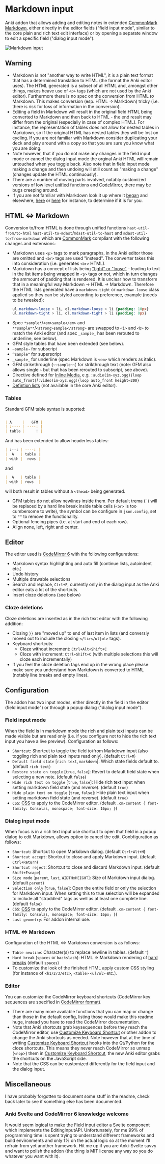 # Markdown input

Anki addon that allows adding and editing notes in extended [CommonMark](https://spec.commonmark.org/) [Markdown](https://daringfireball.net/projects/markdown/), either directly in the editor fields ("field input mode", similar to the core plain and rich text edit interface) or by opening a separate window to edit a specific field ("dialog input mode").

![Markdown input](https://raw.githubusercontent.com/TRIAEIOU/Markdown-input/main/Screenshots/screenshot.png)

## Warning

- Markdown is not "another way to write HTML", it is a plain text format that has a determined translation to HTML (the format the Anki editor uses). The HTML generated is a subset of all HTML and, amongst other things, makes heave use of `<p>` tags (which are not used by the Anki editor). Furthermore there is no spec on the conversion from HTML *to* Markdown. This makes conversion (esp. HTML ⇒ Markdown) tricky (i.e. there is risk for loss of information in the conversion).
- Editing a field in Markdown will result in the original field HTML being converted to Markdown and then back to HTML - the end result may differ from the original (especially in case of complex HTML). For instance, the representation of tables does not allow for nested tables in Markdown, so if the original HTML has nested tables they will be lost on cycling. If you are not familiar with Markdown consider duplicating your deck and play around with a copy so that you are sure you know what you are doing.
- Note however, that if you do not make any changes in the field input mode or cancel the dialog input mode the orginal Anki HTML will remain untouched when you toggle back. Also note that in field input mode making a change and then undoing will still count as "making a change" (changes update the HTML continuously).
- There are a number of moving parts involved, notably customized versions of low level [unified](https://unifiedjs.com/) functions and [CodeMirror](https://codemirror.net/), there may be bugs creeping around.
- If you are not familiar with Markdown look it up where it [began](https://daringfireball.net/projects/markdown/basics) and elsewhere, [here](https://commonmark.org/help/tutorial/) or [here](https://commonmark.org/help/) for instance, to determine if it is for you.

## HTML ⇔ Markdown

Conversion to/from HTML is done through unified functions `hast-util-from/to-html` `hast-util-to-mdast`/`mdast-util-to-hast` and `mdast-util-to/from-markdown` which are [CommonMark](https://spec.commonmark.org/) compliant with the following changes and extensions:

- Markdown uses `<p>` tags to mark paragraphs, in the Anki editor those are omitted and `<br>` tags are used "instead". The converter takes this into consideration (i.e. generates `<br>` HTML).
- Markdown has a concept of lists being ["tight" or "loose"](https://spec.commonmark.org/0.30/#loose) - leading to text in the list items being wrapped in `<p>` tags or not, which in turn changes the ammount of padding that is rendered. It is unclear how to transform that in a meaningful way Markdown → HTML → Markdown. Therefore the HTML lists generated have a `markdown-tight` or `markdown-loose` class applied so they can be styled according to preference, example (needs to be tweaked):
  ``` CSS
  ul.markdown-loose > li, ol.markdown-loose > li {padding: 10px}
  ul.markdown-tight > li, ol.markdown-tight > li {padding: 0px}
  ```
- Spec `*sample*`/`<em>sample</em>` and `**sample**`/`<strong>sample</strong>` are swapped to `<i>` and `<b>` to match the Anki editor (and spec `_sample_` has been rerouted to underline, see below).
- GFM style tables that have been extended  (see below).
- `~sample~` for subscript
- `^sample^` for superscript
- `_sample_` for underline (spec Markdown is `<em>` which renders as italic).
- GFM strikethrough (`~~sample~~`) for strikthrough text (note: GFM also allows single `~` but that has been rerouted to subscript, see above).
- Directive defined for [Inline Media](https://ankiweb.net/shared/info/683715045), e.g. `:audio(im-xyz.ogg){loop auto_front}`/`:video(im-xyz.ogg){loop auto_front height=200}`
- [Defintion lists](https://github.com/wataru-chocola/mdast-util-definition-list) (not available in the core Anki editor).

### Tables

Standard GFM table syntax is suported:

``` Markdown

| A     |   GFM |
| :---- | ----: |
| table |     ! |
```

And has been extended to allow headerless tables:

``` Markdown
| :--: | ----: |
|  A   | table |
| with |  rows |
```

and

``` Markdown
|  A   | table |
| with | rows  |
```

will both result in tables without a `<thead>` being generated.

- GFM tables do not allow newlines inside them. Per default trema (`¨`) will be replaced by a hard line break inside table cells (`<br>` is too cumbersome to write), the symbol can be configure in `json.config`, set to `""` to remove the functionality.
- Optional fencing pipes (i.e. at start and end of each row).
- Align none, left, right and center.

## Editor

The editor used is [CodeMirror 6](https://codemirror.net/) with the following configurations:

- Markdown syntax highlighting and auto fill (continue lists, autoindent etc.)
- Undo history
- Multiple drawable selections
- Search and replace, `Ctrl+F`, currently only in the dialog input as the Anki editor eats a lot of the shortcuts.
- Insert cloze deletions (see below)

### Cloze deletions

Cloze deletions are inserted as in the rich text editor with the following addition:

- Closing `}}` are "moved up" to end of last item in lists (and conversly moved out to include the closing `</li></ul|ol>` tags).
- Keyboard shortcuts:
  - Cloze without increment: `Ctrl+Alt+Shift+C`
  - Cloze with increment: `Ctrl+Shift+C` (with multiple selections this will cloze each incrementally)
- If you feel the cloze deletion tags end up in the wrong place please make sure you understand how Markdown is converted to HTML (notably line breaks and empty lines).

## Configuration

The addon has two input modes, either directly in the field in the editor (field input mode") or through a popup dialog ("dialog input mode").

### Field input mode

When the field is in markdown mode the rich and plain text inputs can be made visible but are read only (i.e. if you configure not to hide the rich text input you have a live preview). Configuration as follows:

- `Shortcut`: Shortcut to toggle the field to/from Markdown input (also toggling rich and plain text inputs read only). (default `Ctrl+M`)
- `Default field state` [`rich text`, `markdown`]: Which state fields default to. (default `rich text`)
- `Restore state on toggle` [`true`, `false`]: Revert to default field state when selecting a new note. (default `false`)
- `Hide rich text on toggle` [`true`,  `false`]: Hide rich text input when setting markdown field state (and reverse). (default `true`)
- `Hide plain text on toggle` [`true`,  `false`]: Hide plain text input when setting markdown field state (and reverse). (default `true`)
- `CSS`: [CSS](https://codemirror.net/examples/styling/) to apply to the CodeMirror editor. (default `.cm-content { font-family: Consolas, monospace; font-size: 16px; }`)

### Dialog input mode

When focus is in a rich text input use shortcut to open that field in a popup dialog to edit Markdown, allows option to cancel the edit.
Conbfiguration as follows:

- `Shortcut`: Shortcut to open Markdown dialog. (default `Ctrl+Alt+M`)
- `Shortcut accept`: Shortcut to close and apply Markdown input. (default `Ctrl+Return`)
- `Shortcut reject`: Shortcut to close and discard Markdown input. (default `Shift+Escape`)
- `Size mode` [`parent`, `last`, `WIDTHxHEIGHT`]: Size of Markdown input dialog. (default `parent`)
- `Selection only` [`true`,  `false`]: Open the entire field or only the selection for Markdown input. When setting this to true selection will be expanded to include all "straddled" tags as well as at least one complete line. (default `false`)
- `CSS`: [CSS](https://codemirror.net/examples/styling/) to apply to the CodeMirror editor. (default `.cm-content { font-family: Consolas, monospace; font-size: 16px; }`)
- `Last geometry`: For addon internal use.

### HTML ⇔ Markdown

Configuration of the HTML ⇔ Markdown conversion is as follows:

- `Table newline`: Character(s) to replace newline in tables. (default `¨`)
- `Hard break` (`spaces` or `backslash`): HTML ⇒ Markdown rendering of [hard breaks](https://commonmark.org/help/tutorial/03-paragraphs.html) (default `spaces`)
- To customize the look of the finished HTML apply custom CSS styling (for instance of `<h1/2/3/etc>`, `<table>` `<ul/ol>` etc.).

### Editor

You can customize the CodeMirror keyboard shortcuts (CodeMirror key sequences are specified in [CodeMirror format](https://codemirror.net/docs/ref/#view.KeyBinding)).

- There are many more available functions that you can map or change than those in the default config, listing those would make this readme huge, instead you have to read the CodeMirror documentation.
- Note that Anki shortcuts grab keysequences before they reach the CodeMirror editor, use [Customize Keyboard Shortcut](https://ankiweb.net/shared/info/24411424) or other addon to change the Anki shortcuts as needed. Note however that at the time of writing [Customize Keyboard Shortcut](https://ankiweb.net/shared/info/24411424) hooks into the Qt/Python for the cloze shortcuts. This means they never reach CodeMirror so unmap (`<nop`>) them in [Customize Keyboard Shortcut](https://ankiweb.net/shared/info/24411424), the new Anki editor grabs the shortcuts on the JavaScript side.
- Note that the CSS can be customized differently for the field input and the dialog input.

## Miscellaneous

I have probably forgotten to document some stuff in the readme, check back later to see if something else has been documented.

### Anki Svelte and CodeMirror 6 knowledge welcome

It would seem logical to make the Field input editor a Svelte component which implements the EditingInputAPI. Unfortunately, for me 99% of programming time is spent trying to understand different frameworks and build environments and only 1% on the actual logic so at the moment I'll refrain from yet another framework. Hit me up if you are Anki-Svelte savvy and want to polish the addon (the thing is MIT license any way so you do whatever you want with it).
